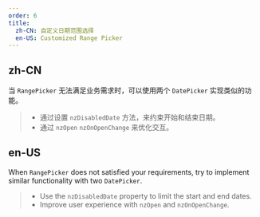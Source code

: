 ```yaml
---
order: 6
title:
  zh-CN: 自定义日期范围选择
  en-US: Customized Range Picker
---
```


## zh-CN

当 `RangePicker` 无法满足业务需求时，可以使用两个 `DatePicker` 实现类似的功能。
> * 通过设置 `nzDisabledDate` 方法，来约束开始和结束日期。
> * 通过 `nzOpen` `nzOnOpenChange` 来优化交互。

## en-US

When `RangePicker` does not satisfied your requirements, try to implement similar functionality with two `DatePicker`.
> * Use the `nzDisabledDate` property to limit the start and end dates.
> * Improve user experience with `nzOpen` and `nzOnOpenChange`.

